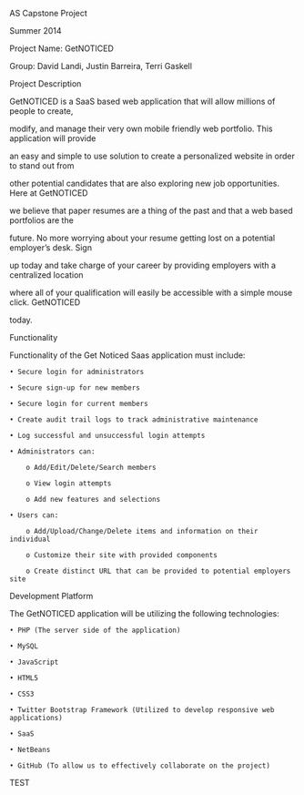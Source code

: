 
AS Capstone Project

Summer 2014

Project Name: GetNOTICED

Group: David Landi, Justin Barreira, Terri Gaskell



Project Description

GetNOTICED is a SaaS based web application that will allow millions of people to create, 

modify, and manage their very own mobile friendly web portfolio. This application will provide 

an easy and simple to use solution to create a personalized website in order to stand out from 

other potential candidates that are also exploring new job opportunities. Here at GetNOTICED 

we believe that paper resumes are a thing of the past and that a web based portfolios are the 

future. No more worrying about your resume getting lost on a potential employer’s desk. Sign 

up today and take charge of your career by providing employers with a centralized location 

where all of your qualification will easily be accessible with a simple mouse click. GetNOTICED 

today. 

Functionality

Functionality of the Get Noticed Saas application must include:

    • Secure login for administrators

    • Secure sign-up for new members

    • Secure login for current members

    • Create audit trail logs to track administrative maintenance

    • Log successful and unsuccessful login attempts

    • Administrators can:

        o Add/Edit/Delete/Search members

        o View login attempts

        o Add new features and selections

    • Users can:

        o Add/Upload/Change/Delete items and information on their individual 

        o Customize their site with provided components

        o Create distinct URL that can be provided to potential employers site

Development Platform

The GetNOTICED application will be utilizing the following technologies:

    • PHP (The server side of the application)

    • MySQL

    • JavaScript

    • HTML5

    • CSS3

    • Twitter Bootstrap Framework (Utilized to develop responsive web applications)

    • SaaS

    • NetBeans

    • GitHub (To allow us to effectively collaborate on the project)
TEST